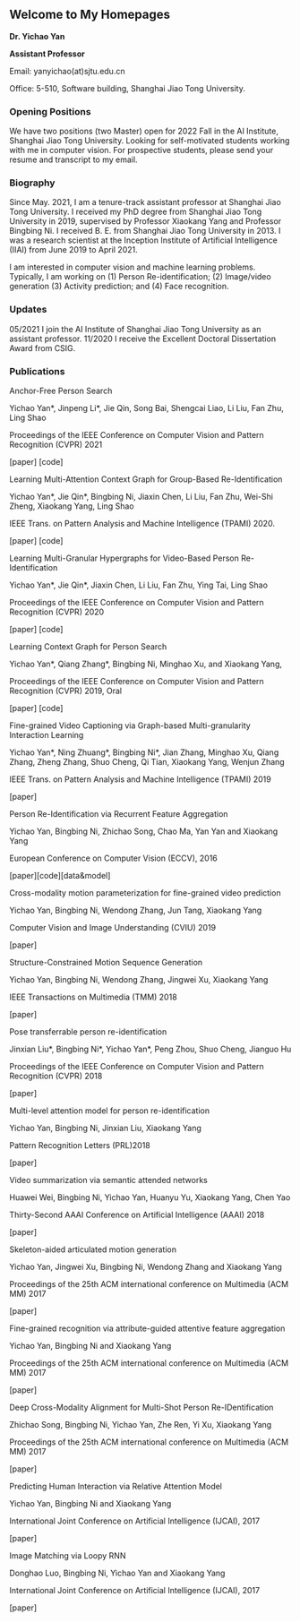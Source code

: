 ## Welcome to My Homepages

**Dr. Yichao Yan**

**Assistant Professor** 

Email: yanyichao(at)sjtu.edu.cn

Office: 5-510, Software building, Shanghai Jiao Tong University.

### Opening Positions
We have two positions (two Master) open for 2022 Fall in the AI Institute, Shanghai Jiao Tong University. Looking for self-motivated students working with me in computer vision. For prospective students, please send your resume and transcript to my email.

### Biography

Since May. 2021, I am a tenure-track assistant professor at Shanghai Jiao Tong University. I received my PhD degree from Shanghai Jiao Tong University in 2019, supervised by Professor Xiaokang Yang and Professor Bingbing Ni. I received B. E. from Shanghai Jiao Tong University in 2013. I was a research scientist at the Inception Institute of Artificial Intelligence (IIAI) from June 2019 to April 2021.

I am interested in computer vision and machine learning problems. Typically, I am working on (1) Person Re-identification;  (2) Image/video generation (3) Activity prediction; and (4) Face recognition.

### Updates

05/2021  I join the AI Institute of Shanghai Jiao Tong University as an assistant professor.
11/2020  I receive the Excellent Doctoral Dissertation Award from CSIG.



### Publications
Anchor-Free Person Search

Yichao Yan*, Jinpeng Li*, Jie Qin, Song Bai, Shengcai Liao, Li Liu, Fan Zhu, Ling Shao

 Proceedings of the IEEE Conference on Computer Vision and Pattern Recognition (CVPR) 2021

[paper]  [code]



Learning Multi-Attention Context Graph for Group-Based Re-Identification

Yichao Yan*, Jie Qin*, Bingbing Ni, Jiaxin Chen, Li Liu, Fan Zhu, Wei-Shi Zheng, Xiaokang Yang, Ling Shao

IEEE Trans. on Pattern Analysis and Machine Intelligence (TPAMI) 2020. 

[paper]  [code]



Learning Multi-Granular Hypergraphs for Video-Based Person Re-Identification

Yichao Yan*, Jie Qin*, Jiaxin Chen, Li Liu, Fan Zhu, Ying Tai, Ling Shao

 Proceedings of the IEEE Conference on Computer Vision and Pattern Recognition (CVPR) 2020

[paper]  [code]



Learning Context Graph for Person Search

Yichao Yan*, Qiang Zhang*, Bingbing Ni, Minghao Xu, and Xiaokang Yang, 

Proceedings of the IEEE Conference on Computer Vision and Pattern Recognition (CVPR) 2019, Oral

[paper]  [code]



Fine-grained Video Captioning via Graph-based Multi-granularity Interaction Learning

Yichao Yan*, Ning Zhuang*, Bingbing Ni*, Jian Zhang, Minghao Xu, Qiang Zhang, Zheng Zhang, Shuo Cheng, Qi Tian, Xiaokang Yang, Wenjun Zhang

IEEE Trans. on Pattern Analysis and Machine Intelligence (TPAMI) 2019

[paper] 



Person Re-Identification via Recurrent Feature Aggregation

Yichao Yan, Bingbing Ni, Zhichao Song, Chao Ma, Yan Yan and Xiaokang Yang 

European Conference on Computer Vision (ECCV), 2016

[paper][code][data&model]



Cross-modality motion parameterization for fine-grained video prediction

Yichao Yan, Bingbing Ni, Wendong Zhang, Jun Tang, Xiaokang Yang

Computer Vision and Image Understanding (CVIU) 2019

[paper] 



Structure-Constrained Motion Sequence Generation

Yichao Yan, Bingbing Ni, Wendong Zhang, Jingwei Xu, Xiaokang Yang

IEEE Transactions on Multimedia (TMM) 2018

[paper] 



Pose transferrable person re-identification 

Jinxian Liu*, Bingbing Ni*, Yichao Yan*, Peng Zhou, Shuo Cheng, Jianguo Hu

Proceedings of the IEEE Conference on Computer Vision and Pattern Recognition (CVPR) 2018

[paper]



Multi-level attention model for person re-identification

Yichao Yan, Bingbing Ni, Jinxian Liu, Xiaokang Yang

Pattern Recognition Letters (PRL)2018

[paper]



Video summarization via semantic attended networks

Huawei Wei, Bingbing Ni, Yichao Yan, Huanyu Yu, Xiaokang Yang, Chen Yao

Thirty-Second AAAI Conference on Artificial Intelligence  (AAAI) 2018

[paper]



Skeleton-aided articulated motion generation

Yichao Yan, Jingwei Xu, Bingbing Ni, Wendong Zhang and Xiaokang Yang

Proceedings of the 25th ACM international conference on Multimedia (ACM MM) 2017

[paper]



Fine-grained recognition via attribute-guided attentive feature aggregation

Yichao Yan, Bingbing Ni and Xiaokang Yang

Proceedings of the 25th ACM international conference on Multimedia (ACM MM) 2017

[paper]



Deep Cross-Modality Alignment for Multi-Shot Person Re-IDentification

Zhichao Song, Bingbing Ni, Yichao Yan, Zhe Ren, Yi Xu, Xiaokang Yang

Proceedings of the 25th ACM international conference on Multimedia (ACM MM) 2017

[paper]



Predicting Human Interaction via Relative Attention Model

Yichao Yan, Bingbing Ni and Xiaokang Yang

International Joint Conference on Artificial Intelligence (IJCAI), 2017

[paper]



Image Matching via Loopy RNN

Donghao Luo, Bingbing Ni, Yichao Yan and Xiaokang Yang

International Joint Conference on Artificial Intelligence (IJCAI), 2017

[paper]


